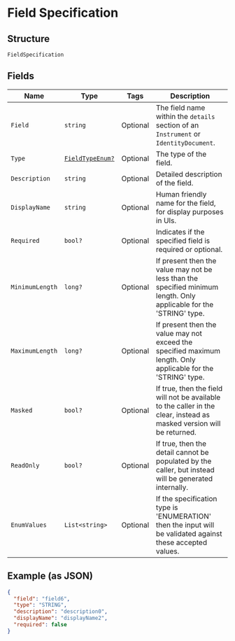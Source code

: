 
# Field Specification

## Structure

`FieldSpecification`

## Fields

| Name | Type | Tags | Description |
|  --- | --- | --- | --- |
| `Field` | `string` | Optional | The field name within the `details` section of an `Instrument` or `IdentityDocument`. |
| `Type` | [`FieldTypeEnum?`](../../doc/models/field-type-enum.md) | Optional | The type of the field. |
| `Description` | `string` | Optional | Detailed description of the field. |
| `DisplayName` | `string` | Optional | Human friendly name for the field, for display purposes in UIs. |
| `Required` | `bool?` | Optional | Indicates if the specified field is required or optional. |
| `MinimumLength` | `long?` | Optional | If present then the value may not be less than the specified minimum length. Only applicable for the 'STRING' type. |
| `MaximumLength` | `long?` | Optional | If present then the value may not exceed the specified maximum length. Only applicable for the 'STRING' type. |
| `Masked` | `bool?` | Optional | If true, then the field will not be available to the caller in the clear, instead as masked version will be returned. |
| `ReadOnly` | `bool?` | Optional | If true, then the detail cannot be populated by the caller, but instead will be generated internally. |
| `EnumValues` | `List<string>` | Optional | If the specification type is 'ENUMERATION' then the input will be validated against these accepted values. |

## Example (as JSON)

```json
{
  "field": "field6",
  "type": "STRING",
  "description": "description0",
  "displayName": "displayName2",
  "required": false
}
```

